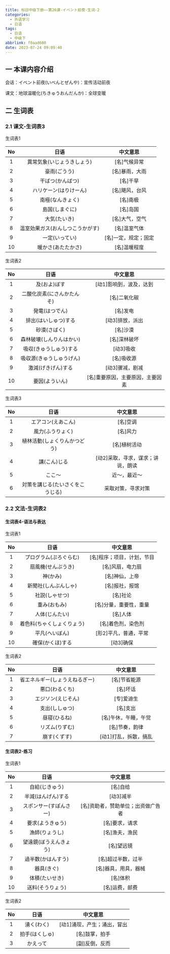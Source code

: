 ```yaml
---
title: 标日中级下册——第26课-イベント前夜-生词-2
categories:
  - 外语学习
  - 日语
tags:
  - 日语
  - 中级下
abbrlink: f0aad600
date: 2023-07-24 09:09:40
---
```

## 一 本课内容介绍

会话：イベント前夜(いべんとぜんや)：宣传活动前夜

课文：地球温暖化(ちきゅうおんだんか)：全球变暖

<!--more-->

## 二 生词表

### 2.1 课文-生词表3

生词表1

|  No  |               日语               |       中文意思       |
| :--: | :------------------------------: | :------------------: |
|  1   |    異常気象(いじょうきしょう)    |     [名]气候异常     |
|  2   |           豪雨(ごうう)           |    [名]暴雨，大雨    |
|  3   |         干ばつ(かんばつ)         |       [名]干旱       |
|  4   |      ハリケーン(はりけーん)      |    [名]飓风，台风    |
|  5   |         南極(なんきょく)         |       [名]南极       |
|  6   |          島国(しまぐに)          |       [名]岛国       |
|  7   |           大気(たいき)           |    [名]大气，空气    |
|  8   | 温室効果ガス(おんしつこうかがす) |     [名]温室气体     |
|  9   |          一定(いってい)          | [名]一定，规定；固定 |
|  10  |        暖かさ(あたたかさ)        |     [名]温暖程度     |

生词表2

|  No  |            日语            |             中文意思             |
| :--: | :------------------------: | :------------------------------: |
|  1   |        及(およ)ぼす        |     [动1]影响到，波及，达到      |
|  2   | 二酸化炭素(にさんかたんそ) |           [名]二氧化碳           |
|  3   |       発電(はつでん)       |             [名]发电             |
|  4   |    排出(はいしゅつ)する    |         [动3]排放，派出          |
|  5   |        砂漠(さばく)        |             [名]沙漠             |
|  6   |  森林破壊(しんりんはかい)  |           [名]深林破坏           |
|  7   |   吸収(きゅうしゅう)する   |            [动3]吸收             |
|  8   |  吸収源(きゅうしゅうげん)  |            [名]吸收源            |
|  9   |     激減(げきげん)する     |         [动3]骤减，剧减          |
|  10  |       要因(よういん)       | [名]重要原因，主要原因，主要因素 |

生词表3

|  No  |               日语               |             中文意思              |
| :--: | :------------------------------: | :-------------------------------: |
|  1   |        エアコン(えあこん)        |             [名]空调              |
|  2   |         風力(ふうりょく)         |             [名]风力              |
|  3   |   植林活動(しょくりんかつどう)   |           [名]植树活动            |
|  4   |           講(こん)じる           | [动2]采取，寻求，谋求；讲说，朗读 |
|  5   |              ここ～              |           近～，最近～            |
|  6   | 対策を講じる(たいさくをこうじる) |        采取对策，寻求对策         |

### 2.2 文法-生词表2

#### 生词表4-语法与表达

生词表1

|  No  |            日语            |          中文意思          |
| :--: | :------------------------: | :------------------------: |
|  1   |   プログラム(ぷろぐらむ)   | [名]程序；项目，计划，节目 |
|  2   |     扇風機(せんぷうき)     |      [名]风扇，电力扇      |
|  3   |          神(かみ)          |       [名]神仙，上帝       |
|  4   |    新聞社(しんぶんしゃ)    |       [名]报社，报馆       |
|  5   |       社説(しゃせつ)       |          [名]社论          |
|  6   |        重み(おもみ)        |   [名]分量，重要性，重量   |
|  7   |       人体(じんたい)       |          [名]人体          |
|  8   | 着色料(ちゃくしょくりょう) |     [名]着色剂，染色剂     |
|  9   |       平凡(へいぼん)       |   [形2]平凡，普通，平常    |
|  10  |      確保(かくほ)する      |         [动3]确保          |

生词表2

|  No  |              日语              |       中文意思        |
| :--: | :----------------------------: | :-------------------: |
|  1   | 省エネルギー(しょうえねるぎー) |     [名]节省能源      |
|  2   |         悪口(わるくち)         |       [名]坏话        |
|  3   |       エジソン(えじそん)       |      [专]爱迪生       |
|  4   |         支出(ししゅつ)         |       [名]支出        |
|  5   |          昼寝(ひるね)          | [名]午休，午睡，午觉  |
|  6   |         リズム(りずむ)         |    [名]节奏，韵律     |
|  7   |          崩す(くずす)          | [动1]打乱，拆散，搞乱 |


#### 生词表2-练习

生词表1


|  No  |          日语          |              中文意思              |
| :--: | :--------------------: | :--------------------------------: |
|  1   |     自給(じきゅう)     |              [名]自给              |
|  2   |   半減(はんげん)する   |             [动3]减半              |
|  3   | スポンサー(すぽんさー) | [名]资助者，赞助单位；出资做广告者 |
|  4   |    要求(ようきゅう)    |           [名]要求，请求           |
|  5   |     漁師(りょうし)     |           [名]渔夫，渔民           |
|  6   | 望遠鏡(ぼうえんきょう) |             [名]望远镜             |
|  7   |   過半数(かはんすう)   |         [名]超过半数，过半         |
|  8   |       器具(きぐ)       |        [名]器具，用具，器械        |
|  9   |     体積(たいせき)     |              [名]体积              |
|  10  |    送料(そうりょう)    |           [名]运费，邮费           |

生词表2

|  No  |      日语      |          中文意思           |
| :--: | :------------: | :-------------------------: |
|  1   |   湧く(わく)   | [动1]涌现，产生；涌出，冒出 |
|  2   | 拍手(はくしゅ) |       [名]鼓掌，拍手        |
|  3   |    かえって    |       [副]反倒，反而        |


